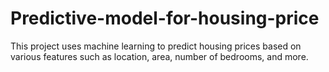 # Predictive-model-for-housing-price
This project uses machine learning to predict housing prices based on various features such as location, area, number of bedrooms, and more.
